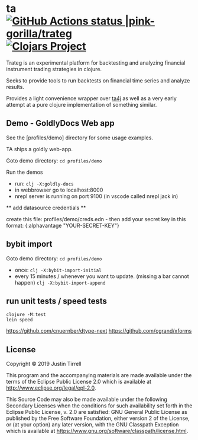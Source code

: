 # ta [![GitHub Actions status |pink-gorilla/trateg](https://github.com/pink-gorilla/trateg/workflows/CI/badge.svg)](https://github.com/pink-gorilla/trateg/actions?workflow=CI)[![Clojars Project](https://img.shields.io/clojars/v/org.pinkgorilla/ta.svg)](https://clojars.org/org.pinkgorilla/ta)

Trateg is an experimental platform for backtesting and analyzing financial instrument trading strategies in clojure.

Seeks to provide tools to run backtests on financial time series and analyze results.

Provides a light convenience wrapper over [ta4j](https://github.com/ta4j/ta4j) as well as a very early attempt at a pure clojure implementation of something similar. 

## Demo - GoldlyDocs Web app

See the [profiles/demo] directory for some usage examples.

TA ships a goldly web-app. 

Goto demo directory: `cd profiles/demo`

Run the demos
 - run: `clj -X:goldly-docs`
 - in webbrowser go to localhost:8000 
 - nrepl server is running on port 9100  (in vscode called nrepl jack in)  

** add datasource credentials **

create this file: profiles/demo/creds.edn - then add your secret key in this format:
{:alphavantage "YOUR-SECRET-KEY"}

## bybit import

Goto demo directory: `cd profiles/demo`

- once:  `clj -X:bybit-import-initial`
- every 15 minutes / whenever you want to update. (missing a bar cannot happen)
 `clj -X:bybit-import-append`


## run unit tests / speed tests

```
clojure -M:test
lein speed
```

https://github.com/cnuernber/dtype-next
https://github.com/cgrand/xforms


## License

Copyright © 2019 Justin Tirrell

This program and the accompanying materials are made available under the
terms of the Eclipse Public License 2.0 which is available at
http://www.eclipse.org/legal/epl-2.0.

This Source Code may also be made available under the following Secondary
Licenses when the conditions for such availability set forth in the Eclipse
Public License, v. 2.0 are satisfied: GNU General Public License as published by
the Free Software Foundation, either version 2 of the License, or (at your
option) any later version, with the GNU Classpath Exception which is available
at https://www.gnu.org/software/classpath/license.html.
